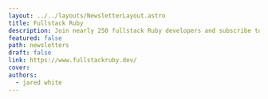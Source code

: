 ```yaml
---
layout: ../../layouts/NewsletterLayout.astro
title: Fullstack Ruby
description: Join nearly 250 fullstack Ruby developers and subscribe to receive a timely tip you can apply directly to your Ruby site or application each week
featured: false
path: newsletters
draft: false
link: https://www.fullstackruby.dev/
cover: 
authors:
  - jared white
---
```

